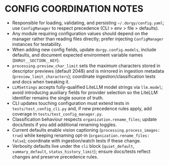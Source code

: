 # CONFIG COORDINATION NOTES

- Responsible for loading, validating, and persisting `~/.dorgy/config.yaml`; use `ConfigManager` to respect precedence (CLI > env > file > defaults).
- Any module requiring configuration values should depend on the manager rather than reading files directly; prefer injecting `ConfigManager` instances for testability.
- When adding new config fields, update `dorgy.config.models`, include defaults, and document expected environment variable names (`DORGY__SECTION__KEY`).
- `processing.preview_char_limit` sets the maximum characters stored in descriptor previews (default 2048) and is mirrored in ingestion metadata (`preview_limit_characters`); coordinate ingestion/classification tests and docs when tweaking it.
- `LLMSettings` accepts fully-qualified LiteLLM model strings via `llm.model`; avoid introducing auxiliary fields for provider selection so the LiteLLM identifier remains the single source of truth.
- CLI updates touching configuration must extend tests in `tests/test_config_cli.py` and, if new precedence rules apply, add coverage in `tests/test_config_manager.py`.
- Classification behaviour respects `organization.rename_files`; update docs/tests if you add additional renaming toggles.
- Current defaults enable vision captioning (`processing.process_images: true`) while keeping renaming opt-in (`organization.rename_files: false`); coordinate with ingestion/watch tests if these change.
- Verbosity defaults live under the `cli` block (`quiet_default`, `summary_default`, `status_history_limit`); ensure docs/tests reflect changes and preserve precedence rules.
